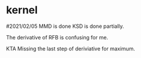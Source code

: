 # kernel


#2021/02/05
MMD is done
KSD is done partially. 

The derivative of RFB is confusing for me. 


KTA
Missing the last step of deriviative for maximum. 
